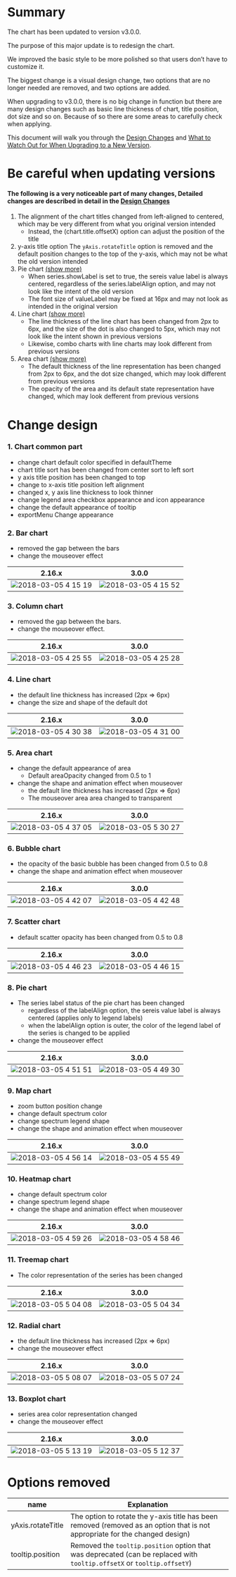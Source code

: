 # Summary
 The chart has been updated to version v3.0.0.

The purpose of this major update is to redesign the chart.

We improved the basic style to be more polished so that users don’t have to customize it.

The biggest change is a visual design change, two options that are no longer needed are removed, and two options are added.

When upgrading to v3.0.0, there is no big change in function but there are many design changes such as basic line thickness of chart, title position, dot size and so on. 
Because of so there are some areas to carefully check when applying.

This document will walk you through the [Design Changes](#change-design) and [What to Watch Out for When Upgrading to a New Version](#be-careful-when-updating-versions).

# Be careful when updating versions
#### The following is a very noticeable part of many changes, Detailed changes are described in detail in the [Design Changes](#change-design)

1. The alignment of the chart titles changed from left-aligned to centered, which may be very different from what you original version intended
    - Instead, the (chart.title.offsetX) option can adjust the position of the title
2. y-axis title option The `yAxis.rotateTitle` option is removed and the default position changes to the top of the y-axis, which may not be what the old version intended
3. Pie chart [(show more)](#8-pie-chart)
    - When series.showLabel is set to true, the sereis value label is always centered, regardless of the series.labelAlign option, and may not look like the intent of the old version
    - The font size of valueLabel may be fixed at 16px and may not look as intended in the original version
4. Line chart [(show more)](#4->line-chart)
    - The line thickness of the line chart has been changed from 2px to 6px, and the size of the dot is also changed to 5px, which may not look like the intent shown in previous versions
    - Likewise, combo charts with line charts may look different from previous versions
5. Area chart [(show more)](#5-area-chart)
    - The default thickness of the line representation has been changed from 2px to 6px, and the dot size changed, which may look different from previous versions
    - The opacity of the area and its default state representation have changed, which may look defferent from previous versions


# Change design
### 1. Chart common part
- change chart default color specified in defaultTheme
- chart title sort has been changed from center sort to left sort
- y axis title position has been changed to top
- change to x-axis title position left alignment
- changed x, y axis line thickness to look thinner
- change legend area checkbox appearance and icon appearance
- change the default appearance of tooltip
- exportMenu Change appearance

### 2. Bar chart
- removed the gap between the bars
- change the mouseover effect

| 2.16.x | 3.0.0 |
| --- | --- |
|![2018-03-05 4 15 19](https://user-images.githubusercontent.com/35218826/36961894-9bf5a18c-2090-11e8-8281-489824fe1aa2.png)|![2018-03-05 4 15 52](https://user-images.githubusercontent.com/35218826/36961899-a2a99470-2090-11e8-9663-7d4014435656.png)|


### 3. Column chart
- removed the gap between the bars.
- change the mouseover effect.

| 2.16.x | 3.0.0 |
| --- | --- |
|![2018-03-05 4 25 55](https://user-images.githubusercontent.com/35218826/36962203-ef9d75fc-2091-11e8-9e2d-866ac2e6a9b8.png)|![2018-03-05 4 25 28](https://user-images.githubusercontent.com/35218826/36962206-f201ecb0-2091-11e8-87af-5f95e22efbc1.png)|


### 4. Line chart
- the default line thickness has increased (2px => 6px)
- change the size and shape of the default dot

| 2.16.x | 3.0.0 |
| --- | --- |
|![2018-03-05 4 30 38](https://user-images.githubusercontent.com/35218826/36962387-b77d8c10-2092-11e8-86c0-fc3b637ce869.png)|![2018-03-05 4 31 00](https://user-images.githubusercontent.com/35218826/36962392-bae57408-2092-11e8-8ea9-473100d55f90.png)|



### 5. Area chart
- change the default appearance of area
  - Default areaOpacity changed from 0.5 to 1
- change the shape and animation effect when mouseover
  - the default line thickness has increased (2px => 6px)
  - The mouseover area area changed to transparent
  
| 2.16.x | 3.0.0 |
| --- | --- |
|![2018-03-05 4 37 05](https://user-images.githubusercontent.com/35218826/36962641-b7aefe20-2093-11e8-9a13-88e7e77f9ad0.png)|![2018-03-05 5 30 27](https://user-images.githubusercontent.com/35218826/36964733-edee994e-209a-11e8-90c8-4d43656bb45a.png)|

### 6. Bubble chart
- the opacity of the basic bubble has been changed from 0.5 to 0.8
- change the shape and animation effect when mouseover

| 2.16.x | 3.0.0 |
| --- | --- |
|![2018-03-05 4 42 07](https://user-images.githubusercontent.com/35218826/36962792-50b48ed2-2094-11e8-9f77-dd9db1401ac1.png)|![2018-03-05 4 42 48](https://user-images.githubusercontent.com/35218826/36962793-50e40b58-2094-11e8-9a73-c1ebf1d6d7e1.png)|


### 7. Scatter chart
- default scatter opacity has been changed from 0.5 to 0.8

| 2.16.x | 3.0.0 |
| --- | --- |
|![2018-03-05 4 46 23](https://user-images.githubusercontent.com/35218826/36962935-c969acea-2094-11e8-9f15-e6bfbb1804c8.png)|![2018-03-05 4 46 15](https://user-images.githubusercontent.com/35218826/36962934-c92bde4c-2094-11e8-817d-8bcc1c4b806a.png)|


### 8. Pie chart
- The series label status of the pie chart has been changed
  - regardless of the labelAlign option, the sereis value label is always centered (applies only to legend labels)
  - when the labelAlign option is outer, the color of the legend label of the series is changed to be applied
- change the mouseover effect

| 2.16.x | 3.0.0 |
| --- | --- |
|![2018-03-05 4 51 51](https://user-images.githubusercontent.com/35218826/36963176-89fb9414-2095-11e8-85ef-b16e2e7262ea.png)|![2018-03-05 4 49 30](https://user-images.githubusercontent.com/35218826/36963091-474d9da6-2095-11e8-814d-26f6a387336b.png)|



### 9. Map chart
- zoom button position change
- change default spectrum color
- change spectrum legend shape
- change the shape and animation effect when mouseover

| 2.16.x | 3.0.0 |
| --- | --- |
|![2018-03-05 4 56 14](https://user-images.githubusercontent.com/35218826/36963345-29aba7ba-2096-11e8-8566-6251d77f9dda.png)|![2018-03-05 4 55 49](https://user-images.githubusercontent.com/35218826/36963344-295d8972-2096-11e8-886f-c77d71b20407.png)|


### 10. Heatmap chart
- change default spectrum color
- change spectrum legend shape
- change the shape and animation effect when mouseover

| 2.16.x | 3.0.0 |
| --- | --- |
|![2018-03-05 4 59 26](https://user-images.githubusercontent.com/35218826/36963476-b0b7cbc6-2096-11e8-9df7-4a3e98691e48.png)|![2018-03-05 4 58 46](https://user-images.githubusercontent.com/35218826/36963475-b076c45a-2096-11e8-9ee8-19b397a67f77.png)|


### 11. Treemap chart
- The color representation of the series has been changed

| 2.16.x | 3.0.0 |
| --- | --- |
|![2018-03-05 5 04 08](https://user-images.githubusercontent.com/35218826/36963617-52fcc4ae-2097-11e8-8056-201fca1082a8.png)|![2018-03-05 5 04 34](https://user-images.githubusercontent.com/35218826/36963618-532d7522-2097-11e8-9139-390c49dc5a31.png)|


### 12. Radial chart
- the default line thickness has increased (2px => 6px)
- change the mouseover effect

| 2.16.x | 3.0.0 |
| --- | --- |
|![2018-03-05 5 08 07](https://user-images.githubusercontent.com/35218826/36963764-e04ce546-2097-11e8-9289-3fb0e6f21ed0.png)|![2018-03-05 5 07 24](https://user-images.githubusercontent.com/35218826/36963763-e01eb572-2097-11e8-8b15-b95ca56d66f9.png)|


### 13. Boxplot chart
- series area color representation changed
- change the mouseover effect

| 2.16.x | 3.0.0 |
| --- | --- |
|![2018-03-05 5 13 19](https://user-images.githubusercontent.com/35218826/36963975-93d36fea-2098-11e8-8ad7-23fe4085f74b.png)|![2018-03-05 5 12 37](https://user-images.githubusercontent.com/35218826/36963974-93a45750-2098-11e8-859f-d13b84db798c.png)|


# Options removed
| name | Explanation |
| --- | --- |
| yAxis.rotateTitle | The option to rotate the y-axis title has been removed (removed as an option that is not appropriate for the changed design) |
| tooltip.position | Removed the `tooltip.position` option that was deprecated (can be replaced with `tooltip.offsetX` or `tooltip.offsetY`)|
